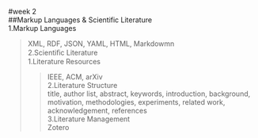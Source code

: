 #week 2  
##Markup Languages & Scientific Literature  
1.Markup Languages  
>XML, RDF, JSON, YAML, HTML, Markdowmn  
2.Scientiﬁc Literature  
>1.Literature Resources  
>>IEEE, ACM, arXiv  
>2.Literature Structure  
>>title, author list, abstract, keywords, introduction, background, motivation, methodologies, experiments, related work, acknowledgement, references  
>3.Literature Management  
>>Zotero  
